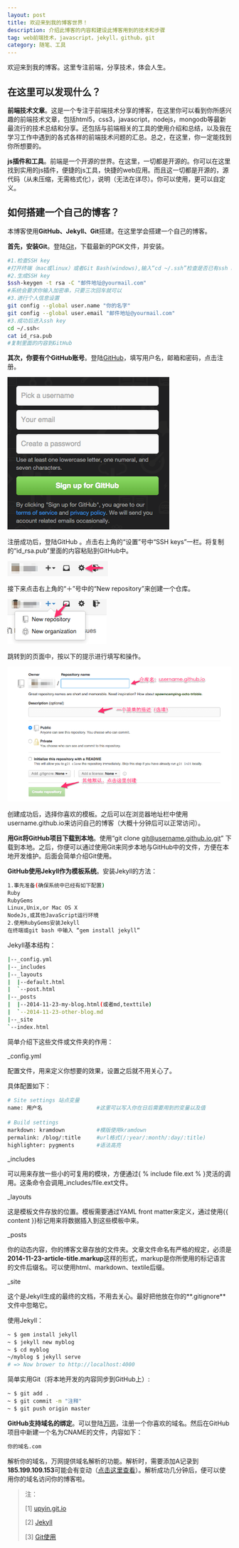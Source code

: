 ```yaml
---
layout: post
title: 欢迎来到我的博客世界！
description: 介绍此博客的内容和建设此博客用到的技术和步骤
tag: web前端技术，javascript，jekyll，github，git
category: 随笔、工具
---
```

欢迎来到我的博客。这里专注前端，分享技术，体会人生。

## 在这里可以发现什么？

**前端技术文章**。这是一个专注于前端技术分享的博客，在这里你可以看到你所感兴趣的前端技术文章，包括html5，css3，javascript，nodejs，mongodb等最新最流行的技术总结和分享。还包括与前端相关的工具的使用介绍和总结，以及我在学习工作中遇到的各式各样的前端技术问题的汇总。总之，在这里，你一定能找到你所想要的。

**js插件和工具**。前端是一个开源的世界。在这里，一切都是开源的。你可以在这里找到实用的js插件，便捷的js工具，快捷的web应用。而且这一切都是开源的，源代码（从未压缩，无需格式化），说明（无法在详尽）。你可以使用，更可以自定义。

## 如何搭建一个自己的博客？

本博客使用**GitHub、Jekyll、Git**搭建。在这里学会搭建一个自己的博客。

**首先，安装Git**。登陆<a href="http://code.google.com/p/git-osx-installer/" target="_blank">Git</a>，下载最新的PGK文件，并安装。

```bash
#1.检查SSH key
#打开终端（mac或linux）或者Git Bash(windows),输入“cd ~/.ssh”检查是否已有ssh key，若有则备份key。
#2.生成SSH key
$ssh-keygen -t rsa -C "邮件地址@yourmail.com"
#系统会要求你输入加密串，只要三次回车就可以
#3.进行个人信息设置
git config --global user.name "你的名字"
git config --global user.email "邮件地址@yourmail.com"
#3.成功后进入ssh key
cd ~/.ssh<
cat id_rsa.pub
#复制里面的内容到GitHub
```

**其次，你要有个GitHub账号**。登陆<a href="https://github.com" target="_blank">GitHub</a>，填写用户名，邮箱和密码，点击注册。

![](/images/20141123myblog/githubsign.png)

注册成功后，登陆GitHub    。点击右上角的“设置”号中“SSH keys”一栏。将复制的“id_rsa.pub”里面的内容粘贴到GitHub中。

![](/images/20141123myblog/setting.png)

接下来点击右上角的“＋”号中的“New repository”来创建一个仓库。

![](/images/20141123myblog/createrepo.png)

跳转到的页面中，按以下的提示进行填写和操作。

![](/images/20141123myblog/createnewrepo.png)

创建成功后，选择你喜欢的模板。之后可以在浏览器地址栏中使用username.github.io来访问自己的博客（大概十分钟后可以正常访问）。

**用Git将GitHub项目下载到本地**。使用“git clone git@username.github.io.git” 下载到本地。之后，你便可以通过使用Git来同步本地与GitHub中的文件，方便在本地开发维护。后面会简单介绍Git使用。

**GitHub使用Jekyll作为模板系统**。安装Jekyll的方法：

```bash
1.事先准备(确保系统中已经有如下配置)
Ruby
RubyGems
Linux,Unix,or Mac OS X
NodeJs,或其他JavaScript运行环境
2.使用RubyGems安装Jekyll
在终端或git bash 中输入 “gem install jekyll”
```

Jekyll基本结构：

```bash
|--_config.yml
|--_includes
|--_layouts
|  |--default.html
|  `--post.html
|--_posts
|  |--2014-11-23-my-blog.html(或者md,texttile)
|  `--2014-11-23-other-blog.md
|--_site
`--index.html
```

简单介绍下这些文件或文件夹的作用：

_config.yml

配置文件，用来定义你想要的效果，设置之后就不用关心了。

具体配置如下：

```bash
# Site settings 站点变量
name: 用户名                 #这里可以写入你在日后需要用到的变量以及值

# Build settings
markdown: kramdown          #模版使用kramdown
permalink: /blog/:title     #url格式(/:year/:month/:day/:title)
highlighter: pygments       #语法高亮
```

_includes

可以用来存放一些小的可复用的模块，方便通过{ % include file.ext % }灵活的调用。这条命令会调用_includes/file.ext文件。

_layouts

这是模板文件存放的位置。模板需要通过YAML front matter来定义，通过使用{{ content }}标记用来将数据插入到这些模板中来。

_posts

你的动态内容，你的博客文章存放的文件夹。文章文件命名有严格的规定，必须是**2014-11-23-article-title.markup**这样的形式，markup是你所使用的标记语言的文件后缀名。可以使用html、markdown、textile后缀。

_site

这个是Jekyll生成的最终的文档，不用去关心。最好把他放在你的**.gitignore**文件中忽略它。

使用Jekyll：

```bash
~ $ gem install jekyll
~ $ jekyll new myblog
~ $ cd myblog
~/myblog $ jekyll serve
# => Now brower to http://localhost:4000
```

简单实用Git（将本地开发的内容同步到GitHub上）:

```bash
~ $ git add .
~ $ git commit -m "注释"
~ $ git push origin master
```

**GitHub支持域名的绑定**。可以登陆<a href="http://www.net.cn" target="_blank">万网</a>，注册一个你喜欢的域名。然后在GitHub项目中新建一个名为CNAME的文件，内容如下：

```bash
你的域名.com
```

解析你的域名，万网提供域名解析的功能。解析时，需要添加A记录到**185.199.109.153**可能会有变动（<a href="https://help.github.com/articles/my-custom-domain-isn-t-working/">点击这里查看</a>）。解析成功几分钟后，便可以使用你的域名访问你的博客啦。

> 注：
>
> [1] <a href="https://github.com/upyin/upyin.github.io">upyin.git.io</a>
>
> [2] <a href="http://jekyllcn.com/">Jekyll</a>
>
> [3] <a href="http://blog.csdn.net/gemmem/article/details/7290125">Git使用</a>

